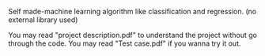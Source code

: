 Self made-machine learning algorithm like classification and regression.
(no external library used)

You may read "project description.pdf" to understand the project without go through the code.
You may read "Test case.pdf" if you wanna try it out.
